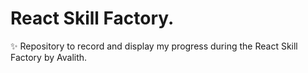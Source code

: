 # React Skill Factory. 

:sparkles: Repository to record and display my progress during the React Skill Factory by Avalith.

